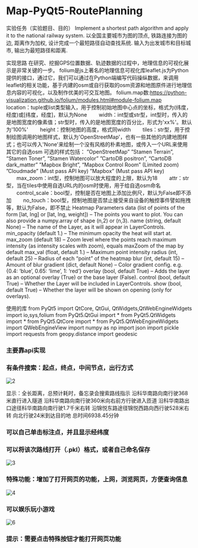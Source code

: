 # Map-PyQt5-RoutePlanning

实验任务（实验题目、目的）
Implement a shortest path algorithm and apply it to the national railway system.
以全国主要城市为图的顶点, 铁路连接为图的边, 距离作为加权, 设计完成一个最短路径自动查找系统. 输入为出发城市和目标城市, 输出为最短路径和距离.

实现思路
在研究、挖掘GPS位置数据、轨迹数据的过程中，地理信息的可视化展示是非常关键的一步。
folium是js上著名的地理信息可视化库leaflet.js为Python提供的接口，通过它，我们可以通过在Python端编写代码操纵数据，来调用leaflet的相关功能，基于内建的osm或自行获取的osm资源和地图原件进行地理信息内容的可视化，以及制作优美的可交互地图。
folium.map数:https://python-visualization.github.io/folium/modules.html#module-folium.map
　　location：tuple或list类型输入，用于控制初始地图中心点的坐标，格式为(纬度，经度)或[纬度，经度]，默认为None
　　width：int型或str型，int型时，传入的是地图宽度的像素值；str型时，传入的是地图宽度的百分比，形式为'xx%'。默认为'100%'
　　height：控制地图的高度，格式同width
　　tiles：str型，用于控制绘图调用的地图样式，默认为'OpenStreetMap'，也有一些其他的内建地图样式；也可以传入'None'来绘制一个没有风格的朴素地图，或传入一个URL来使用其它的自选osm
              可选的样式包括：
                 ”OpenStreetMap”
                 ”Stamen Terrain”, “Stamen Toner”, “Stamen Watercolor”
                 ”CartoDB positron”, “CartoDB dark_matter”
                 ”Mapbox Bright”, “Mapbox Control Room” (Limited zoom)
                 ”Cloudmade” (Must pass API key)
                 ”Mapbox” (Must pass API key)
　　max_zoom：int型，控制地图可以放大程度的上限，默认为18
　　attr：str型，当在tiles中使用自选URL内的osm时使用，用于给自选osm命名
　　control_scale：bool型，控制是否在地图上添加比例尺，默认为False即不添加
　　no_touch：bool型，控制地图是否禁止接受来自设备的触控事件譬如拖拽等，默认为False，即不禁止
Heatmap Parameters
data (list of points of the form [lat, lng] or [lat, lng, weight]) – The points you want to plot. You can also provide a numpy.array of shape (n,2) or (n,3).
name (string, default None) – The name of the Layer, as it will appear in LayerControls.
min_opacity (default 1.) – The minimum opacity the heat will start at.
max_zoom (default 18) – Zoom level where the points reach maximum intensity (as intensity scales with zoom), equals maxZoom of the map by default
max_val (float, default 1.) – Maximum point intensity
radius (int, default 25) – Radius of each “point” of the heatmap
blur (int, default 15) – Amount of blur
gradient (dict, default None) – Color gradient config. e.g. {0.4: ‘blue’, 0.65: ‘lime’, 1: ‘red’}
overlay (bool, default True) – Adds the layer as an optional overlay (True) or the base layer (False).
control (bool, default True) – Whether the Layer will be included in LayerControls.
show (bool, default True) – Whether the layer will be shown on opening (only for overlays).

使用的库
from PyQt5 import QtCore, QtGui, QtWidgets,QtWebEngineWidgets
import io,sys,folium
from PyQt5.QtGui import *
from PyQt5.QtWidgets import *
from PyQt5.QtCore import *
from PyQt5.QtWebEngineWidgets import QWebEngineView
import numpy as np
import json
import pickle
import requests
from geopy.distance import geodesic
### 主要靠api实现

### 有条件搜索：起点，终点，中间节点，出行方式
 ![2](https://user-images.githubusercontent.com/72803316/126330826-246c0bee-1967-4aaf-9adc-24343ee7dbe8.png)

显示：全长距离，总预计耗时，备忘录会搜索路线指示
沿科华南路向南行驶368米直行进入隧道
沿科华南路向南行驶360米向右前方行驶进入匝道
沿科华南路出口途径科华南路向南行驶1.7千米右转
沿锦悦东路途径锦悦西路向西行驶528米右转
向北行驶24米到达目的地
总时间6938.45分钟
 
### 可以自己单击标注点，并且显示经纬度
 
### 可以将该次路线打开（.pkl）格式，或者自己命名保存
![3](https://user-images.githubusercontent.com/72803316/126331036-9045b25c-483b-4802-a0de-a4897da2a87e.png)

### 特殊功能：增加了打开网页的功能，上网，浏览网页，方便查询信息
 ![4](https://user-images.githubusercontent.com/72803316/126331020-0a116c2a-183e-4b7c-96e7-217b19bacffd.png)

### 可以娱乐玩小游戏
![6](https://user-images.githubusercontent.com/72803316/126331101-f1c3de86-49e0-4b36-a994-6fbc88678168.png)

 
### 提示：需要点击特殊按钮才能打开网页功能


